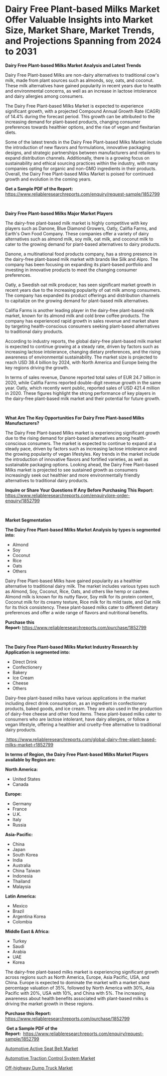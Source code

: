 <p><h1>Dairy Free Plant-based Milks Market Offer Valuable Insights into Market Size, Market Share, Market Trends, and Projections Spanning from 2024 to 2031</h1></p><p><strong>Dairy Free Plant-based Milks Market Analysis and Latest Trends</strong></p>
<p><p>Dairy Free Plant-based Milks are non-dairy alternatives to traditional cow's milk, made from plant sources such as almonds, soy, oats, and coconut. These milk alternatives have gained popularity in recent years due to health and environmental concerns, as well as an increase in lactose intolerance and dairy allergies among consumers. </p><p>The Dairy Free Plant-based Milks Market is expected to experience significant growth, with a projected Compound Annual Growth Rate (CAGR) of 14.4% during the forecast period. This growth can be attributed to the increasing demand for plant-based products, changing consumer preferences towards healthier options, and the rise of vegan and flexitarian diets. </p><p>Some of the latest trends in the Dairy Free Plant-based Milks Market include the introduction of new flavors and formulations, innovative packaging designs, and strategic partnerships between manufacturers and retailers to expand distribution channels. Additionally, there is a growing focus on sustainability and ethical sourcing practices within the industry, with many companies opting for organic and non-GMO ingredients in their products. Overall, the Dairy Free Plant-based Milks Market is poised for continued growth and evolution in the coming years.</p></p>
<p><strong>Get a Sample PDF of the Report:&nbsp;</strong> <a href="https://www.reliableresearchreports.com/enquiry/request-sample/1852799">https://www.reliableresearchreports.com/enquiry/request-sample/1852799</a></p>
<p>&nbsp;</p>
<p><strong>Dairy Free Plant-based Milks Major Market Players</strong></p>
<p><p>The dairy-free plant-based milk market is highly competitive with key players such as Danone, Blue Diamond Growers, Oatly, Califia Farms, and Earth's Own Food Company. These companies offer a variety of dairy alternatives such as almond milk, soy milk, oat milk, and coconut milk to cater to the growing demand for plant-based alternatives to dairy products.</p><p>Danone, a multinational food products company, has a strong presence in the dairy-free plant-based milk market with brands like Silk and Alpro. The company has been focusing on expanding its plant-based portfolio and investing in innovative products to meet the changing consumer preferences.</p><p>Oatly, a Swedish oat milk producer, has seen significant market growth in recent years due to the increasing popularity of oat milk among consumers. The company has expanded its product offerings and distribution channels to capitalize on the growing demand for plant-based milk alternatives.</p><p>Califia Farms is another leading player in the dairy-free plant-based milk market, known for its almond milk and cold brew coffee products. The company has experienced rapid growth in sales revenue and market share by targeting health-conscious consumers seeking plant-based alternatives to traditional dairy products.</p><p>According to industry reports, the global dairy-free plant-based milk market is expected to continue growing at a steady rate, driven by factors such as increasing lactose intolerance, changing dietary preferences, and the rising awareness of environmental sustainability. The market size is projected to reach USD 38.4 billion by 2024, with North America and Europe being the key regions driving the growth.</p><p>In terms of sales revenue, Danone reported total sales of EUR 24.7 billion in 2020, while Califia Farms reported double-digit revenue growth in the same year. Oatly, which recently went public, reported sales of USD 421.4 million in 2020. These figures highlight the strong performance of key players in the dairy-free plant-based milk market and their potential for future growth.</p></p>
<p>&nbsp;</p>
<p><strong>What Are The Key Opportunities For Dairy Free Plant-based Milks Manufacturers?</strong></p>
<p><p>The Dairy Free Plant-based Milks market is experiencing significant growth due to the rising demand for plant-based alternatives among health-conscious consumers. The market is expected to continue to expand at a steady pace, driven by factors such as increasing lactose intolerance and the growing popularity of vegan lifestyles. Key trends in the market include the introduction of innovative flavors and fortified varieties, as well as sustainable packaging options. Looking ahead, the Dairy Free Plant-based Milks market is projected to see sustained growth as consumers increasingly seek out healthier and more environmentally friendly alternatives to traditional dairy products.</p></p>
<p><strong>Inquire or Share Your Questions If Any Before Purchasing This Report:</strong> <a href="https://www.reliableresearchreports.com/enquiry/pre-order-enquiry/1852799">https://www.reliableresearchreports.com/enquiry/pre-order-enquiry/1852799</a></p>
<p>&nbsp;</p>
<p><strong>Market Segmentation</strong></p>
<p><strong>The Dairy Free Plant-based Milks Market Analysis by types is segmented into:</strong></p>
<p><ul><li>Almond</li><li>Soy</li><li>Coconut</li><li>Rice</li><li>Oats</li><li>Others</li></ul></p>
<p><p>Dairy Free Plant-based Milks have gained popularity as a healthier alternative to traditional dairy milk. The market includes various types such as Almond, Soy, Coconut, Rice, Oats, and others like hemp or cashew. Almond milk is known for its nutty flavor, Soy milk for its protein content, Coconut milk for its creamy texture, Rice milk for its mild taste, and Oat milk for its thick consistency. These plant-based milks cater to different dietary preferences and offer a wide range of flavors and nutritional benefits.</p></p>
<p><strong>Purchase this Report:&nbsp;</strong><a href="https://www.reliableresearchreports.com/purchase/1852799">https://www.reliableresearchreports.com/purchase/1852799</a></p>
<p>&nbsp;</p>
<p><strong>The Dairy Free Plant-based Milks Market Industry Research by Application is segmented into:</strong></p>
<p><ul><li>Direct Drink</li><li>Confectionery</li><li>Bakery</li><li>Ice Cream</li><li>Cheese</li><li>Others</li></ul></p>
<p><p>Dairy-free plant-based milks have various applications in the market including direct drink consumption, as an ingredient in confectionery products, baked goods, and ice cream. They are also used in the production of dairy-free cheese and other food items. These plant-based milks cater to consumers who are lactose intolerant, have dairy allergies, or follow a vegan lifestyle, offering a healthier and cruelty-free alternative to traditional dairy products.</p></p>
<p><a href="https://www.reliableresearchreports.com/global-dairy-free-plant-based-milks-market-r1852799">&nbsp;https://www.reliableresearchreports.com/global-dairy-free-plant-based-milks-market-r1852799</a></p>
<p><strong>In terms of Region, the Dairy Free Plant-based Milks Market Players available by Region are:</strong></p>
<p>
    <p> <strong> North America: </strong>
        <ul>
            <li>United States</li>
            <li>Canada</li>
        </ul>
        </p> 
    <p> <strong> Europe: </strong>
        <ul>
            <li>Germany</li>
            <li>France</li>
            <li>U.K.</li>
            <li>Italy</li>
            <li>Russia</li>
        </ul>
        </p> 
    <p> <strong> Asia-Pacific: </strong>
        <ul>
            <li>China</li>
            <li>Japan</li>
            <li>South Korea</li>
            <li>India</li>
            <li>Australia</li>
            <li>China Taiwan</li>
            <li>Indonesia</li>
            <li>Thailand</li>
            <li>Malaysia</li>
        </ul>
        </p> 
    <p> <strong> Latin America: </strong>
        <ul>
            <li>Mexico</li>
            <li>Brazil</li>
            <li>Argentina Korea</li>
            <li>Colombia</li>
        </ul>
        </p> 
    <p> <strong> Middle East & Africa: </strong>
        <ul>
            <li>Turkey</li>
            <li>Saudi</li>
            <li>Arabia</li>
            <li>UAE</li>
            <li>Korea</li>
        </ul>
    </p>
    </p>
<p><p>The dairy-free plant-based milks market is experiencing significant growth across regions such as North America, Europe, Asia Pacific, USA, and China. Europe is expected to dominate the market with a market share percentage valuation of 35%, followed by North America with 30%, Asia Pacific with 20%, USA with 10%, and China with 5%. The increasing awareness about health benefits associated with plant-based milks is driving the market growth in these regions.</p></p>
<p><strong>Purchase this Report: </strong><a href="https://www.reliableresearchreports.com/purchase/1852799">https://www.reliableresearchreports.com/purchase/1852799</a></p>
<p>&nbsp;<strong>Get a Sample PDF of the Report:&nbsp;&nbsp;</strong><a href="https://www.reliableresearchreports.com/enquiry/request-sample/1852799">https://www.reliableresearchreports.com/enquiry/request-sample/1852799</a></p>
<p><strong></strong></p>
<p><p><a href="https://www.linkedin.com/pulse/automotive-active-seat-belt-market-goal-estimating-size-future-iwbae?trackingId=doWVelKG7uIjeplqwvVvkA%3D%3D">Automotive Active Seat Belt Market</a></p><p><a href="https://www.linkedin.com/pulse/automotive-traction-control-system-market-size-examines-its-jry6e?trackingId=Jgro4BGEuzIoxAbfV3ztRw%3D%3D">Automotive Traction Control System Market</a></p><p><a href="https://www.linkedin.com/pulse/off-highway-dump-truck-market-size-2024-2031-global-industrial-nbewe?trackingId=udLy9wE%2F1sPy8naG8%2FgoKA%3D%3D">Off-highway Dump Truck Market</a></p></p>